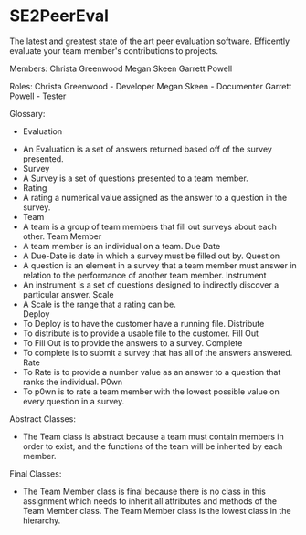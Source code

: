 # SE2PeerEval

The latest and greatest state of the art peer evaluation software. Efficently evaluate your team member's contributions to projects.

Members:
Christa Greenwood
Megan Skeen
Garrett Powell

Roles:
Christa Greenwood - Developer
Megan Skeen - Documenter
Garrett Powell - Tester

Glossary:
* Evaluation
 - An Evaluation is a set of answers returned based off of the survey presented. 
- Survey 
 - A Survey is a set of questions presented to a team member. 
- Rating 
 - A rating a numerical value assigned as the answer to a question in the survey. 
- Team 
 - A team is a group of team members that fill out surveys about each other. 
Team Member 
 - A team member is an individual on a team. 
Due Date 
 - A Due-Date is date in which a survey must be filled out by. 
Question 
 - A question is an element in a survey that a team member must answer in relation to the performance of another team member. 
Instrument 
 - An instrument is a set of questions designed to indirectly discover a particular answer. 
Scale 
 - A Scale is the range that a rating can be.  
Deploy 
 - To Deploy is to have the customer have a running file. 
Distribute 
 - To distribute is to provide a usable file to the customer. 
Fill Out 
 - To Fill Out is to provide the answers to a survey. 
Complete 
 - To complete is to submit a survey that has all of the answers answered. 
Rate 
 - To Rate is to provide a number value as an answer to a question that ranks the individual. 
P0wn 
 - To p0wn is to rate a team member with the lowest possible value on every question in a survey. 

Abstract Classes:

- The Team class is abstract because a team must contain members in order to exist, and the functions of the team will be inherited by each member.

Final Classes:

- The Team Member class is final because there is no class in this assignment which needs to inherit all attributes and methods of the Team Member class. The Team Member class is the lowest class in the hierarchy.
